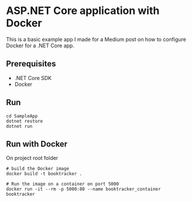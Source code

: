 # ASP.NET Core application with Docker

This is a basic example app I made for a Medium post on how to configure Docker for a .NET Core app.

## Prerequisites

- .NET Core SDK
- Docker

## Run

    cd SampleApp
    dotnet restore
    dotnet run

## Run with Docker

On project root folder

    # build the Docker image
    docker build -t booktracker .
    
    # Run the image on a container on port 5000
    docker run -it --rm -p 5000:80 --name booktracker_container booktracker